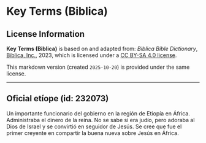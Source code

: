 # Key Terms (Biblica)

## License Information

**Key Terms (Biblica)** is based on and adapted from: _Biblica Bible Dictionary_, [Biblica, Inc.](https://www.biblica.com/), 2023, which is licensed under a [CC BY-SA 4.0 license](https://creativecommons.org/licenses/by-sa/4.0/legalcode.en).

This markdown version (created `2025-10-20`) is provided under the same license.



--------------------------------

## Oficial etíope (id: 232073)

Un importante funcionario del gobierno en la región de Etiopía en África. Administraba el dinero de la reina. No se sabe si era judío, pero adoraba al Dios de Israel y se convirtió en seguidor de Jesús. Se cree que fue el primer creyente en compartir la buena nueva sobre Jesús en África.


